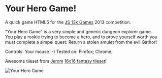 # Your Hero Game!

A quick game HTML5 for the [JS 13k Games](http://js13kgames.com) 2013 competition.

"Your Hero Game" is a very simple and generic dungeon explorer game. You play a rookie trying to become a hero, and to prove yourself worth you must complete a simpel quest: Return a stolen amulet from the evil Gathor!

Controls: Your mouse :-)
Tested on: Firefox; Chrome;

Awesome tileset from [Jerom](http://opengameart.org/users/jerom) [16x16 fantasy tileset](http://opengameart.org/content/16x16-fantasy-tileset)!

![Your Hero Game](https://raw.github.com/diogok/herogame/master/assets/screenshot400x250.png "Your Hero Game")

